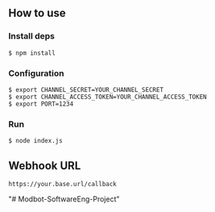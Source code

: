 
## How to use

### Install deps

``` shell
$ npm install
```

### Configuration

``` shell
$ export CHANNEL_SECRET=YOUR_CHANNEL_SECRET
$ export CHANNEL_ACCESS_TOKEN=YOUR_CHANNEL_ACCESS_TOKEN
$ export PORT=1234
```

### Run

``` shell
$ node index.js
```

## Webhook URL

```
https://your.base.url/callback
```
"# Modbot-SoftwareEng-Project" 
